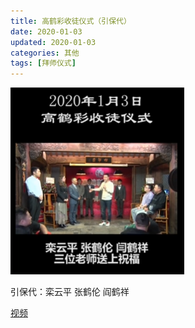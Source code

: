 ```yaml
---
title: 高鹤彩收徒仪式（引保代）
date: 2020-01-03
updated: 2020-01-03
categories: 其他
tags: [拜师仪式]
---
```


![](https://raw.githubusercontent.com/rhenginium/image/main/20210403121936.png)

引保代：栾云平 张鹤伦 阎鹤祥

[视频](https://weibo.com/5126735993/Io3infmSB?) 
